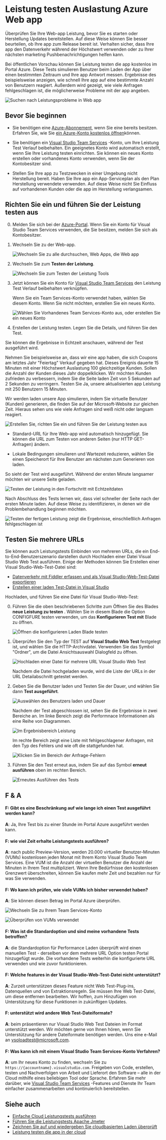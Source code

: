 <properties
   pageTitle="Testen Sie Ihre Azure Web-app Leistung | Microsoft Azure"
   description="Führen Sie Azure Web app Leistungstests zum Überprüfen, wie Ihre app Benutzer laden verarbeitet. Messen Sie Antwortzeit, und Suchen nach Fehlern, die möglicherweise Probleme hinweisen."
   services="app-service\web"
   documentationCenter=""
   authors="ecfan"
   manager="douge"
   editor="jimbe"/>

<tags
   ms.service="app-service-web"
   ms.workload="web"
   ms.tgt_pltfrm="na"
   ms.devlang="na"
   ms.topic="article"
   ms.date="05/25/2016"
   ms.author="estfan; manasma; ahomer"/>

# <a name="performance-test-your-azure-web-app-under-load"></a>Leistung testen Auslastung Azure Web app

Überprüfen Sie Ihre Web-app Leistung, bevor Sie es starten oder Herstellung Updates bereitstellen. Auf diese Weise können Sie besser beurteilen, ob Ihre app zum Release bereit ist. Verhalten sicher, dass Ihre app den Datenverkehr während der Höchstwert verwenden oder zu Ihrer nächsten marketing Pushbenachrichtigungen helfen kann.

Bei öffentlichen Vorschau können Sie Leistung testen die app kostenlos im Portal Azure.
Diese Tests simulieren Benutzer beim Laden der App über einen bestimmten Zeitraum und Ihre app Antwort messen. Ergebnisse des beispielsweise anzeigen, wie schnell Ihre app auf eine bestimmte Anzahl von Benutzern reagiert. Außerdem wird gezeigt, wie viele Anfragen fehlgeschlagen ist, die möglicherweise Probleme mit der app angeben.      

![Suchen nach Leistungsprobleme in Web app](./media/app-service-web-app-performance-test/azure-np-perf-test-overview.png)

## <a name="before-you-start"></a>Bevor Sie beginnen

* Sie benötigen eine [Azure-Abonnement](https://account.windowsazure.com/subscriptions), wenn Sie eine bereits besitzen. Erfahren Sie, wie Sie [ein Azure-Konto kostenlos öffnen](https://azure.microsoft.com/pricing/free-trial/?WT.mc_id=A261C142F)können.

* Sie benötigen ein [Visual Studio Team Services](https://www.visualstudio.com/products/what-is-visual-studio-online-vs) -Konto, um Ihre Leistung Test Verlauf beibehalten. Ein geeignetes Konto wird automatisch erstellt, wenn Sie Ihre Leistung testen einrichten. Sie können ein neues Konto erstellen oder vorhandenes Konto verwenden, wenn Sie der Kontobesitzer sind. 

* Stellen Sie Ihre app zu Testzwecken in einer Umgebung nicht Herstellung bereit. Haben Sie Ihre app ein App-Serviceplan als den Plan Herstellung verwendete verwenden. Auf diese Weise nicht Sie Einfluss auf vorhandenen Kunden oder die app im Herstellung verlangsamen. 

## <a name="set-up-and-run-your-performance-test"></a>Richten Sie ein und führen Sie der Leistung testen aus

0.  Melden Sie sich bei der [Azure-Portal](https://portal.azure.com). Wenn Sie ein Konto für Visual Studio Team Services verwenden, die Sie besitzen, melden Sie sich als Kontobesitzer.

0.  Wechseln Sie zu der Web-app.

    ![Wechseln Sie zu alle durchsuchen, Web Apps, die Web app](./media/app-service-web-app-performance-test/azure-np-web-apps.png)

0.  Wechseln Sie zum **Testen der Leistung**.

    ![Wechseln Sie zum Testen der Leistung Tools](./media/app-service-web-app-performance-test/azure-np-web-app-details-tools-expanded.png)
 
0. Jetzt können Sie ein Konto für [Visual Studio Team Services](https://www.visualstudio.com/products/what-is-visual-studio-online-vs) den Leistung Test Verlauf beibehalten verknüpfen.

    Wenn Sie ein Team Services-Konto verwendet haben, wählen Sie diesem Konto. Wenn Sie nicht möchten, erstellen Sie ein neues Konto.

    ![Wählen Sie Vorhandenes Team Services-Konto aus, oder erstellen Sie ein neues Konto](./media/app-service-web-app-performance-test/azure-np-no-vso-account.png)

0.  Erstellen der Leistung testen. Legen Sie die Details, und führen Sie den Test. 

Sie können die Ergebnisse in Echtzeit anschauen, während der Test ausgeführt wird.

Nehmen Sie beispielsweise an, dass wir eine app haben, die sich Coupons am letztes Jahr "Feiertag" Verkauf gegeben hat. Dieses Ereignis dauerte 15 Minuten mit einer Höchstwert Auslastung 100 gleichzeitige Kunden. Sollen die Anzahl der Kunden dieses Jahr doppelklicken. Wir möchten Kunden zufrieden zu verbessern, indem Sie die Seite laden Zeit von 5 Sekunden auf 2 Sekunden zu verringern. Testen Sie Ja, unsere aktualisierten app Leistung mit 250 Benutzern 15 Minuten.

Wir werden laden unsere App simulieren, indem Sie virtuelle Benutzer (Kunden) generieren, die finden Sie auf der Microsoft-Website zur gleichen Zeit. Hieraus sehen uns wie viele Anfragen sind weiß nicht oder langsam reagiert.

  ![Erstellen Sie, richten Sie ein und führen Sie der Leistung testen aus](./media/app-service-web-app-performance-test/azure-np-new-performance-test.png)

   *  Standard-URL für Ihre Web-app wird automatisch hinzugefügt. 
   Sie können die URL zum Testen von anderen Seiten (nur HTTP GET-Anfragen) ändern.

   *  Lokale Bedingungen simulieren und Wartezeit reduzieren, wählen Sie einen Speicherort für Ihre Benutzer am nächsten zum Generieren von laden.

  So sieht der Test wird ausgeführt. Während der ersten Minute langsamer möchten wir unsere Seite geladen.

  ![Testen der Leistung in den Fortschritt mit Echtzeitdaten](./media/app-service-web-app-performance-test/azure-np-running-perf-test.png)

  Nach Abschluss des Tests lernen wir, dass viel schneller der Seite nach der ersten Minute laden. Auf diese Weise zu identifizieren, in denen wir die Problembehandlung beginnen möchten.

  ![Testen der fertigen Leistung zeigt die Ergebnisse, einschließlich Anfragen fehlgeschlagen ist](./media/app-service-web-app-performance-test/azure-np-perf-test-done.png)

## <a name="test-multiple-urls"></a>Testen Sie mehrere URLs

Sie können auch Leistungstests Einbinden von mehreren URLs, die ein End-to-End-Benutzerszenario darstellen durch Hochladen einer Datei Visual Studio Web Test ausführen. Einige der Methoden können Sie Erstellen einer Visual Studio-Web-Test-Datei sind:

* [Datenverkehr mit Fiddler erfassen und als Visual Studio-Web-Test-Datei exportieren](http://docs.telerik.com/fiddler/Save-And-Load-Traffic/Tasks/VSWebTest)
* [Erstellen einer laden Test-Datei in Visual Studio](https://www.visualstudio.com/docs/test/performance-testing/run-performance-tests-app-before-release)

Hochladen, und führen Sie eine Datei für Visual Studio-Web-Test:
 
0. Führen Sie die oben beschriebenen Schritte zum Öffnen Sie des Blades **neue Leistung zu testen** .
   Wählen Sie in diesem Blade die Option CONFIGFURE testen verwenden, um das **Konfigurieren Test mit** Blade zu öffnen.  

    ![Öffnen die konfigurieren Laden Blade testen](./media/app-service-web-app-performance-test/multiple-01-authoring-blade.png)

0. Überprüfen Sie den Typ der TEST auf **Visual Studio Web Test** festgelegt ist, und wählen Sie die HTTP-Archivdatei.
    Verwenden Sie das Symbol "Ordner", um die Datei Ansichtsauswahl Dialogfeld zu öffnen.

    ![Hochladen einer Datei für mehrere URL Visual Studio Web Test](./media/app-service-web-app-performance-test/multiple-01-authoring-blade2.png)

    Nachdem die Datei hochgeladen wurde, wird die Liste der URLs in der URL Detailabschnitt getestet werden.
 
0. Geben Sie die Benutzer laden und Testen Sie der Dauer, und wählen Sie dann **Test ausgeführt**.

    ![Auswählen des Benutzers laden und Dauer](./media/app-service-web-app-performance-test/multiple-01-authoring-blade3.png)

    Nachdem der Test abgeschlossen ist, sehen Sie die Ergebnisse in zwei Bereiche an. Im linke Bereich zeigt die Performnace Informationen als eine Reihe von Diagrammen.

    ![Im Ergebnisbereich Leistung](./media/app-service-web-app-performance-test/multiple-01a-results.png)

    Im rechte Bereich zeigt eine Liste mit fehlgeschlagener Anfragen, mit den Typ des Fehlers und wie oft die stattgefunden hat.

    ![Klicken Sie im Bereich der Anfrage-Fehlern](./media/app-service-web-app-performance-test/multiple-01b-results.png)

0. Führen Sie den Test erneut aus, indem Sie auf das Symbol **erneut ausführen** oben im rechten Bereich.

    ![Erneutes Ausführen des Tests](./media/app-service-web-app-performance-test/multiple-rerun-test.png)

##  <a name="q--a"></a>F & A

#### <a name="q-is-there-a-limit-on-how-long-i-can-run-a-test"></a>F: Gibt es eine Beschränkung auf wie lange ich einen Test ausgeführt werden kann? 

**A**: Ja, Ihre Test bis zu einer Stunde im Portal Azure ausgeführt werden kann.

#### <a name="q-how-much-time-do-i-get-to-run-performance-tests"></a>F: wie viel Zeit erhalte Leistungstests ausführen? 

**A**: nach public Preview-Version, werden 20.000 virtueller Benutzer-Minuten (VUMs) kostenlosen jeden Monat mit Ihrem Konto Visual Studio Team Services. Eine VUM ist die Anzahl der virtuellen Benutzer die Anzahl der Minuten in Ihrem Test multipliziert. Wenn Ihre Bedürfnisse den kostenlosen Grenzwert überschreiten, können Sie kaufen mehr Zeit und bezahlen nur für was Sie verwenden.

#### <a name="q-where-can-i-check-how-many-vums-ive-used-so-far"></a>F: Wo kann ich prüfen, wie viele VUMs ich bisher verwendet haben?

**A**: Sie können diesen Betrag im Portal Azure überprüfen.

![Wechseln Sie zu Ihrem Team Services-Konto](./media/app-service-web-app-performance-test/azure-np-vso-accounts.png)

![Überprüfen von VUMs verwendet](./media/app-service-web-app-performance-test/azure-np-vso-accounts-vum-summary.png)

#### <a name="q-what-is-the-default-option-and-are-my-existing-tests-impacted"></a>F: Was ist die Standardoption und sind meine vorhandene Tests betroffen?

**A**: die Standardoption für Performance Laden überprüft wird einen manuellen Test - derselben vor dem mehrere URL Option testen Portal hinzugefügt wurde.
Die vorhandene Tests weiterhin die konfigurierte URL verwenden und wie zuvor funktionieren.

#### <a name="q-what-features-not-supported-in-the-visual-studio-web-test-file"></a>F: Welche features in der Visual Studio-Web-Test-Datei nicht unterstützt?

**A**: Zurzeit unterstützen dieses Feature nicht Web Test-Plug-ins, Datenquellen und von Extraktionsregeln. Sie müssen Ihre Web Test-Datei, um diese entfernen bearbeiten. Wir hoffen, zum Hinzufügen von Unterstützung für diese Funktionen in zukünftigen Updates.

#### <a name="q-does-it-support-any-other-web-test-file-formats"></a>F: unterstützt wird andere Web Test-Dateiformate?
  
**A**: beim präsentieren nur Visual Studio Web Test Dateien im Format unterstützt werden.
Wir möchten gerne von Ihnen hören, wenn Sie Unterstützung für andere Dateiformate benötigen werden. Uns eine e-Mail an [vsoloadtest@microsoft.com](mailto:vsoloadtest@microsoft.com).

#### <a name="q-what-else-can-i-do-with-a-visual-studio-team-services-account"></a>F: Was kann ich mit einem Visual Studio Team Services-Konto Verfahren?

**A**: um Ihr neues Konto zu finden, wechseln Sie zu ```https://{accountname}.visualstudio.com```. Freigeben von Code, erstellen, testen und Nachverfolgen von Arbeit und Lieferort den Software – alle in der Cloud mithilfe eines beliebigen Tool oder Sprache. Erfahren Sie mehr darüber, wie [Visual Studio Team Services](https://www.visualstudio.com/products/what-is-visual-studio-online-vs) -Features und Dienste Ihr Team einfacher zusammenarbeiten und kontinuierlich bereitstellen.

## <a name="see-also"></a>Siehe auch

* [Einfache Cloud Leistungstests ausführen](https://www.visualstudio.com/docs/test/performance-testing/getting-started/get-started-simple-cloud-load-test)
* [Führen Sie die Leistungstests Apache Jmeter](https://www.visualstudio.com/docs/test/performance-testing/getting-started/get-started-jmeter-test)
* [Zeichnen Sie auf und wiedergeben Sie cloudbasierten Laden überprüft](https://www.visualstudio.com/docs/test/performance-testing/getting-started/record-and-replay-cloud-load-tests)
* [Leistung testen die app in der cloud](https://www.visualstudio.com/docs/test/performance-testing/getting-started/getting-started-with-performance-testing)
